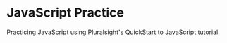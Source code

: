 # JavaScript Practice 

Practicing JavaScript using Pluralsight's QuickStart to JavaScript tutorial. 
